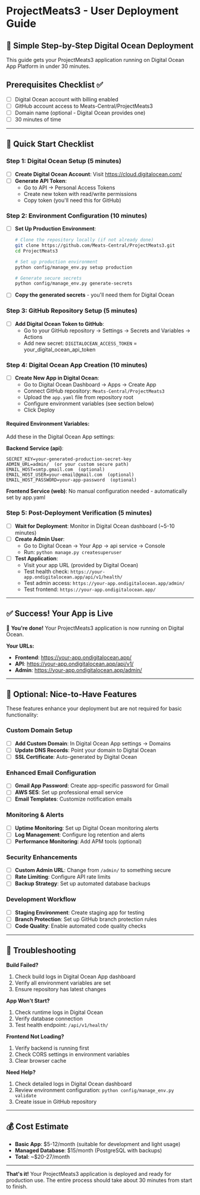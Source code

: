 # ProjectMeats3 - User Deployment Guide
## 🚀 Simple Step-by-Step Digital Ocean Deployment

This guide gets your ProjectMeats3 application running on Digital Ocean App Platform in under 30 minutes.

## Prerequisites Checklist ✅
- [ ] Digital Ocean account with billing enabled
- [ ] GitHub account access to Meats-Central/ProjectMeats3
- [ ] Domain name (optional - Digital Ocean provides one)
- [ ] 30 minutes of time

---

## 🎯 Quick Start Checklist

### Step 1: Digital Ocean Setup (5 minutes)
- [ ] **Create Digital Ocean Account**: Visit https://cloud.digitalocean.com/
- [ ] **Generate API Token**: 
  - Go to API → Personal Access Tokens
  - Create new token with read/write permissions
  - Copy token (you'll need this for GitHub)

### Step 2: Environment Configuration (10 minutes)
- [ ] **Set Up Production Environment**:
  ```bash
  # Clone the repository locally (if not already done)
  git clone https://github.com/Meats-Central/ProjectMeats3.git
  cd ProjectMeats3
  
  # Set up production environment
  python config/manage_env.py setup production
  
  # Generate secure secrets
  python config/manage_env.py generate-secrets
  ```
- [ ] **Copy the generated secrets** - you'll need them for Digital Ocean

### Step 3: GitHub Repository Setup (5 minutes)
- [ ] **Add Digital Ocean Token to GitHub**:
  - Go to your GitHub repository → Settings → Secrets and Variables → Actions
  - Add new secret: `DIGITALOCEAN_ACCESS_TOKEN` = your_digital_ocean_api_token

### Step 4: Digital Ocean App Creation (10 minutes)
- [ ] **Create New App in Digital Ocean**:
  - Go to Digital Ocean Dashboard → Apps → Create App
  - Connect GitHub repository: `Meats-Central/ProjectMeats3`
  - Upload the `app.yaml` file from repository root
  - Configure environment variables (see section below)
  - Click Deploy

#### Required Environment Variables:
Add these in the Digital Ocean App settings:

**Backend Service (api)**:
```
SECRET_KEY=your-generated-production-secret-key
ADMIN_URL=admin/  (or your custom secure path)
EMAIL_HOST=smtp.gmail.com  (optional)
EMAIL_HOST_USER=your-email@gmail.com  (optional)
EMAIL_HOST_PASSWORD=your-app-password  (optional)
```

**Frontend Service (web)**:
No manual configuration needed - automatically set by app.yaml

### Step 5: Post-Deployment Verification (5 minutes)
- [ ] **Wait for Deployment**: Monitor in Digital Ocean dashboard (~5-10 minutes)
- [ ] **Create Admin User**: 
  - Go to Digital Ocean → Your App → api service → Console
  - Run: `python manage.py createsuperuser`
- [ ] **Test Application**:
  - Visit your app URL (provided by Digital Ocean)
  - Test health check: `https://your-app.ondigitalocean.app/api/v1/health/`
  - Test admin access: `https://your-app.ondigitalocean.app/admin/`
  - Test frontend: `https://your-app.ondigitalocean.app/`

---

## ✅ Success! Your App is Live

🎉 **You're done!** Your ProjectMeats3 application is now running on Digital Ocean.

**Your URLs:**
- **Frontend**: https://your-app.ondigitalocean.app/
- **API**: https://your-app.ondigitalocean.app/api/v1/
- **Admin**: https://your-app.ondigitalocean.app/admin/

---

## 🔧 Optional: Nice-to-Have Features

These features enhance your deployment but are not required for basic functionality:

### Custom Domain Setup
- [ ] **Add Custom Domain**: In Digital Ocean App settings → Domains
- [ ] **Update DNS Records**: Point your domain to Digital Ocean
- [ ] **SSL Certificate**: Auto-generated by Digital Ocean

### Enhanced Email Configuration
- [ ] **Gmail App Password**: Create app-specific password for Gmail
- [ ] **AWS SES**: Set up professional email service
- [ ] **Email Templates**: Customize notification emails

### Monitoring & Alerts
- [ ] **Uptime Monitoring**: Set up Digital Ocean monitoring alerts
- [ ] **Log Management**: Configure log retention and alerts
- [ ] **Performance Monitoring**: Add APM tools (optional)

### Security Enhancements
- [ ] **Custom Admin URL**: Change from `/admin/` to something secure
- [ ] **Rate Limiting**: Configure API rate limits
- [ ] **Backup Strategy**: Set up automated database backups

### Development Workflow
- [ ] **Staging Environment**: Create staging app for testing
- [ ] **Branch Protection**: Set up GitHub branch protection rules
- [ ] **Code Quality**: Enable automated code quality checks

---

## 🚨 Troubleshooting

**Build Failed?**
1. Check build logs in Digital Ocean App dashboard
2. Verify all environment variables are set
3. Ensure repository has latest changes

**App Won't Start?**
1. Check runtime logs in Digital Ocean
2. Verify database connection
3. Test health endpoint: `/api/v1/health/`

**Frontend Not Loading?**
1. Verify backend is running first
2. Check CORS settings in environment variables
3. Clear browser cache

**Need Help?**
1. Check detailed logs in Digital Ocean dashboard
2. Review environment configuration: `python config/manage_env.py validate`
3. Create issue in GitHub repository

---

## 💰 Cost Estimate
- **Basic App**: $5-12/month (suitable for development and light usage)
- **Managed Database**: $15/month (PostgreSQL with backups)
- **Total**: ~$20-27/month

---

**That's it!** Your ProjectMeats3 application is deployed and ready for production use. The entire process should take about 30 minutes from start to finish.